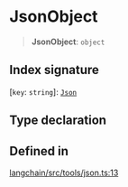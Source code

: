 JsonObject
==========

> **JsonObject**: `object`

Index signature[​](#index-signature "Direct link to Index signature")
---------------------------------------------------------------------

\[`key`: `string`\]: [`Json`](/docs/api/tools/types/Json)

Type declaration[​](#type-declaration "Direct link to Type declaration")
------------------------------------------------------------------------

Defined in[​](#defined-in "Direct link to Defined in")
------------------------------------------------------

[langchain/src/tools/json.ts:13](https://github.com/hwchase17/langchainjs/blob/46e1734/langchain/src/tools/json.ts#L13)